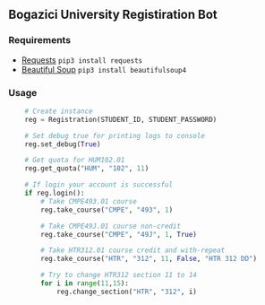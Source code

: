 ## Bogazici University Registiration Bot

### Requirements
- [Requests](http://docs.python-requests.org/en/master/)
  `pip3 install requests`
- [Beautiful Soup](https://www.crummy.com/software/BeautifulSoup/bs4/doc/)
  `pip3 install beautifulsoup4`

### Usage
```python
    # Create instance
    reg = Registration(STUDENT_ID, STUDENT_PASSWORD)

    # Set debug true for printing logs to console
    reg.set_debug(True)

    # Get quota for HUM102.01
    reg.get_quota("HUM", "102", 11)

    # If login your account is successful
    if reg.login():
        # Take CMPE493.01 course
        reg.take_course("CMPE", "493", 1)

        # Take CMPE49J.01 course non-credit
        reg.take_course("CMPE", "49J", 1, True)

        # Take HTR312.01 course credit and with-repeat
        reg.take_course("HTR", "312", 11, False, "HTR 312 DD")

        # Try to change HTR312 section 11 to 14
        for i in range(11,15):
            reg.change_section("HTR", "312", i)
```
